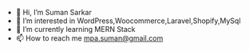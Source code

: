 - 👋 Hi, I’m Suman Sarkar
- 👀 I’m interested in WordPress,Woocommerce,Laravel,Shopify,MySql
- 🌱 I’m currently learning MERN Stack
- 📫 How to reach me mpa.suman@gmail.com

<!---
sumansarkar/sumansarkar is a ✨ special ✨ repository because its `README.md` (this file) appears on your GitHub profile.
You can click the Preview link to take a look at your changes.
--->
